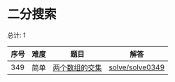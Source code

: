# 二分搜索

<!--- table -->

总计: 1

| 序号 | 难度 | 题目                                                                           | 解答                                  |
| ---- | ---- | ------------------------------------------------------------------------------ | ------------------------------------- |
| 349  | 简单 | [两个数组的交集](https://leetcode-cn.com/problems/intersection-of-two-arrays/) | [solve/solve0349](../solve/solve0349) |
